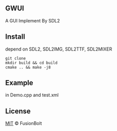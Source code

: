 ## GWUI
A GUI Implement By SDL2

## Install
depend on SDL2, SDL2IMG, SDL2TTF, SDL2MIXER 
```
git clone
mkdir build && cd build
cmake .. && make -j8
```
## Example
in Demo.cpp and test.xml

## License

[MIT](LICENSE) © FusionBolt